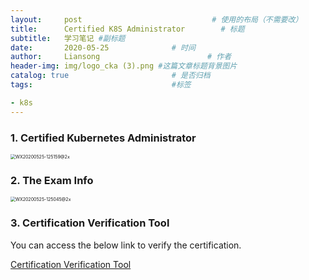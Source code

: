 ```yaml
---
layout:     post   		                     # 使用的布局（不需要改）
title:      Certified K8S Administrator        # 标题
subtitle:   学习笔记 #副标题
date:       2020-05-25				# 时间
author:     Liansong 						# 作者
header-img: img/logo_cka (3).png #这篇文章标题背景图片
catalog: true 						# 是否归档
tags:								#标签

- k8s
---
```




### 1. Certified Kubernetes Administrator

<img src="https://tva1.sinaimg.cn/large/007S8ZIlgy1gf4lrnhi3oj315m0u07wh.jpg" alt="WX20200525-125159@2x" style="zoom:50%;" />



### 2. The Exam Info

<img src="https://tva1.sinaimg.cn/large/007S8ZIlgy1gf4lvw2z43j30o00h6myj.jpg" alt="WX20200525-125045@2x" style="zoom: 50%;" />



### 3. Certification Verification Tool

You can access the below link to verify the certification.

[Certification Verification Tool](https://training.linuxfoundation.org/certification/verify/)



